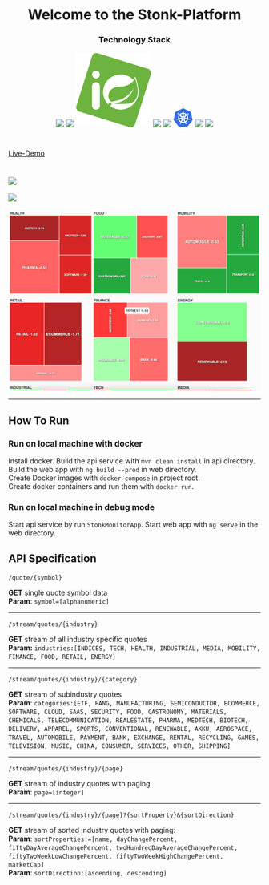 <h1 align="center"> Welcome to the Stonk-Platform </h1>

<h3 align="center"> Technology Stack </h3>
<div align="center">
	<img src="https://raw.githubusercontent.com/gilbarbara/logos/master/logos/kotlin.svg" width="120"/>
  	<img src="https://raw.githubusercontent.com/gilbarbara/logos/master/logos/angular-icon.svg" width="40"/>
  	<img src="https://raw.githubusercontent.com/gilbarbara/logos/master/logos/spring.svg" width="150"/> 
  	<img src="https://raw.githubusercontent.com/gilbarbara/logos/master/logos/docker.svg" width="150"/>
  	<img src="https://raw.githubusercontent.com/gilbarbara/logos/master/logos/google-cloud.svg" width="50"/>  
  	<img src="https://raw.githubusercontent.com/gilbarbara/logos/master/logos/kubernetes.svg" width="40"/>
  	<img src="https://raw.githubusercontent.com/gilbarbara/logos/master/logos/maven.svg" width="140"/>
  	<img src="https://raw.githubusercontent.com/gilbarbara/logos/master/logos/yahoo.svg" width="150"/>
</div>

#

[Live-Demo](http://47.91.78.219:3000)


#


![](doc/list-view.png)

![](doc/cards-view.png)

![](doc/heatmap.png)

---

## How To Run
### Run on local machine with docker
Install docker.
Build the api service with ```mvn clean install```
in api directory.  
Build the web app with ```ng build --prod```
in web directory.  
Create Docker images with ```docker-compose``` in project root.  
Create docker containers and run them with ```docker run```.


### Run on local machine in debug mode
Start api service by run ```StonkMonitorApp```. Start web app with ```ng serve``` in the web directory.

## API Specification

```
/quote/{symbol}
```

**GET** single quote symbol data  
**Param**: ```symbol=[alphanumeric]```

---
```
/stream/quotes/{industry}
```  

**GET** stream of all industry specific quotes  
**Param:** ```industries:[INDICES, TECH, HEALTH, INDUSTRIAL, MEDIA, MOBILITY,
FINANCE, FOOD, RETAIL, ENERGY]```

---
```
/stream/quotes/{industry}/{category}
```  

**GET** stream of subindustry quotes  
**Param**: ```categories:[ETF, FANG, MANUFACTURING, SEMICONDUCTOR, ECOMMERCE,
SOFTWARE, CLOUD, SAAS, SECURITY, FOOD, GASTRONOMY, MATERIALS,
CHEMICALS, TELECOMMUNICATION, REALESTATE, PHARMA, MEDTECH, BIOTECH,
DELIVERY, APPAREL, SPORTS, CONVENTIONAL, RENEWABLE, AKKU, AEROSPACE,
TRAVEL, AUTOMOBILE, PAYMENT, BANK, EXCHANGE, RENTAL, RECYCLING,
GAMES, TELEVISION, MUSIC, CHINA, CONSUMER, SERVICES, OTHER,
SHIPPING]```

---
```
/stream/quotes/{industry}/{page}
```   

**GET** stream of industry quotes with paging  
**Param**: ```page=[integer]```

---
```
/stream/quotes/{industry}/{page}?{sortProperty}&{sortDirection}
```

**GET** stream of sorted industry quotes with paging:  
**Param**: ```sortProperties:=[name, dayChangePercent, fiftyDayAverageChangePercent,
twoHundredDayAverageChangePercent, fiftyTwoWeekLowChangePercent, fiftyTwoWeekHighChangePercent, marketCap]```  
**Param**: ```sortDirection:[ascending, descending]```





